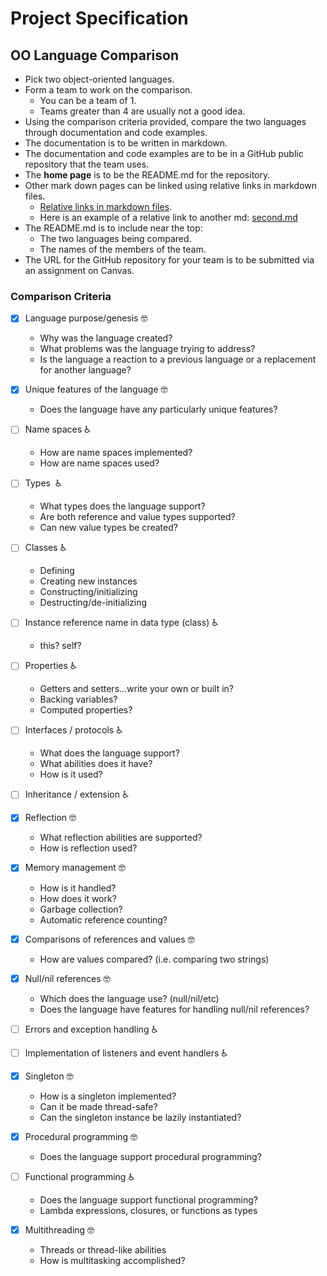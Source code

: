 # Project Specification

## OO Language Comparison

* Pick two object-oriented languages.
* Form a team to work on the comparison.
  * You can be a team of 1.
  * Teams greater than 4 are usually not a good idea.
* Using the comparison criteria provided, compare the two languages through documentation and code examples.
* The documentation is to be written in markdown.
* The documentation and code examples are to be in a GitHub public repository that the team uses.
* The **home page** is to be the README.md for the repository.
* Other mark down pages can be linked using relative links in markdown files.
  * [Relative links in markdown files](https://github.com/blog/1395-relative-links-in-markup-files).
  * Here is an example of a relative link to another md: [second.md](second.md)
* The README.md is to include near the top:
    * The two languages being compared.
    * The names of the members of the team.
* The URL for the GitHub repository for your team is to be submitted via an assignment on Canvas.

### Comparison Criteria

- [x] Language purpose/genesis 🤓
  * Why was the language created?
  * What problems was the language trying to address?
  * Is the language a reaction to a previous language or a replacement for another language?
  
- [x] Unique features of the language 🤓
  * Does the language have any particularly unique features?

- [ ] Name spaces ♿️
  * How are name spaces implemented?
  * How are name spaces used?

- [ ] Types ️ ️♿️
    * What types does the language support?
    * Are both reference and value types supported?
    * Can new value types be created?

- [ ] Classes ♿️
  * Defining
  * Creating new instances
  * Constructing/initializing
  * Destructing/de-initializing

- [ ] Instance reference name in data type (class) ♿️
  * this?  self?

- [ ] Properties ♿️
  * Getters and setters...write your own or built in?
  * Backing variables?
  * Computed properties?

- [ ] Interfaces / protocols ♿️
  * What does the language support?
  * What abilities does it have?
  * How is it used?

- [ ] Inheritance / extension ♿️

- [x] Reflection 🤓
  * What reflection abilities are supported?
  * How is reflection used?

- [x] Memory management 🤓
  * How is it handled?
  * How does it work?
  * Garbage collection?
  * Automatic reference counting?

- [x] Comparisons of references and values 🤓
  * How are values compared? (i.e. comparing two strings)

- [x] Null/nil references 🤓
  * Which does the language use? (null/nil/etc)
  * Does the language have features for handling null/nil references?

- [ ] Errors and exception handling ♿️

- [ ] Implementation of listeners and event handlers ♿️

- [x] Singleton 🤓
  * How is a singleton implemented?
  * Can it be made thread-safe?
  * Can the singleton instance be lazily instantiated?

- [x] Procedural programming 🤓
  * Does the language support procedural programming?

- [ ] Functional programming ♿️
  * Does the language support functional programming?
  * Lambda expressions, closures, or functions as types

- [x] Multithreading 🤓
  * Threads or thread-like abilities
  * How is multitasking accomplished?
